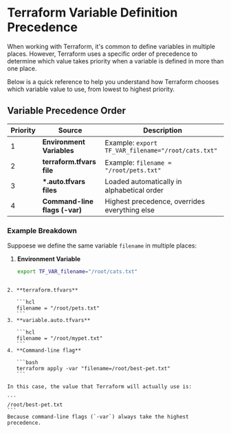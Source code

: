 
# Terraform Variable Definition Precedence

When working with Terraform, it's common to define variables in multiple places. However, Terraform uses a specific order of precedence to determine which value takes priority when a variable is defined in more than one place.

Below is a quick reference to help you understand how Terraform chooses which variable value to use, from lowest to highest priority.

## Variable Precedence Order

| Priority | Source                              | Description                                                                 |
|----------|-------------------------------------|-----------------------------------------------------------------------------|
| 1        | **Environment Variables**           | Example: `export TF_VAR_filename="/root/cats.txt"`                         |
| 2        | **terraform.tfvars file**           | Example: `filename = "/root/pets.txt"`                                     |
| 3        | **\*.auto.tfvars files**            | Loaded automatically in alphabetical order                                 |
| 4        | **Command-line flags (-var)**       | Highest precedence, overrides everything else                              |

### Example Breakdown

Suppoese we define the same variable `filename` in multiple places:

1. **Environment Variable**  
   ```bash
   export TF_VAR_filename="/root/cats.txt"
````

2. **terraform.tfvars**

   ```hcl
   filename = "/root/pets.txt"
   ```
3. **variable.auto.tfvars**

   ```hcl
   filename = "/root/mypet.txt"
   ```
4. **Command-line flag**

   ```bash
   terraform apply -var "filename=/root/best-pet.txt"
   ```

In this case, the value that Terraform will actually use is:

```
/root/best-pet.txt
```
Because command-line flags (`-var`) always take the highest precedence.
